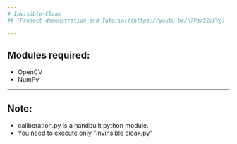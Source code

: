 ```yaml
---
# Invisible-Cloak
## [Project demonstration and Tutorial](https://youtu.be/n7Vsr52oFVg)

---
```

## Modules required:
* OpenCV
* NumPy

---
## Note:

* caliberation.py is a handbuilt python module.
* You need to execute only "invinsible cloak.py"
